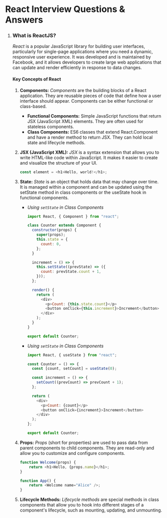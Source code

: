 # React Interview Questions & Answers

1. ### What is ReactJS?

   _React_ is a popular JavaScript library for building user interfaces, particularly for single-page applications where you need a dynamic, responsive user experience. It was developed and is maintained by Facebook, and it allows developers to create large web applications that can update and render efficiently in response to data changes.

   #### Key Concepts of React

   1. **Components:**
      _Components_ are the building blocks of a React application. They are reusable pieces of code that define how a user interface should appear. Components can be either functional or class-based.
      - **Functional Components:** Simple JavaScript functions that return JSX (JavaScript XML) elements. They are often used for stateless components.
      - **Class Components:** ES6 classes that extend React.Component and have a render method to return JSX. They can hold local state and lifecycle methods.
   2. **JSX (JavaScript XML):**
      _JSX_ is a syntax extension that allows you to write HTML-like code within JavaScript. It makes it easier to create and visualize the structure of your UI.
      ```javascript
      const element = <h1>Hello, world!</h1>;
      ```
   3. **State:**
      _State_ is an object that holds data that may change over time. It is managed within a component and can be updated using the setState method in class components or the useState hook in functional components.

      - _Using `setState` in Class Components_

        ```javascript
        import React, { Component } from "react";

        class Counter extends Component {
          constructor(props) {
            super(props);
            this.state = {
              count: 0,
            };
          }

          increment = () => {
            this.setState((prevState) => ({
              count: prevState.count + 1,
            }));
          };

          render() {
            return (
              <div>
                <p>Count: {this.state.count}</p>
                <button onClick={this.increment}>Increment</button>
              </div>
            );
          }
        }

        export default Counter;
        ```

      - _Using `setState` in Class Components_

        ```javascript
        import React, { useState } from "react";

        const Counter = () => {
          const [count, setCount] = useState(0);

          const increment = () => {
            setCount((prevCount) => prevCount + 1);
          };

          return (
            <div>
              <p>Count: {count}</p>
              <button onClick={increment}>Increment</button>
            </div>
          );
        };

        export default Counter;
        ```
    4. **Props:**
        _Props_ (short for properties) are used to pass data from parent components to child components. They are read-only and allow you to customize and configure components.
        ```javascript
        function Welcome(props) {
            return <h1>Hello, {props.name}</h1>;
        }

        function App() {
            return <Welcome name="Alice" />;
        }
        ```
    5. **Lifecycle Methods:**
        _Lifecycle methods_ are special methods in class components that allow you to hook into different stages of a component's lifecycle, such as mounting, updating, and unmounting.
        ```javascript
        

